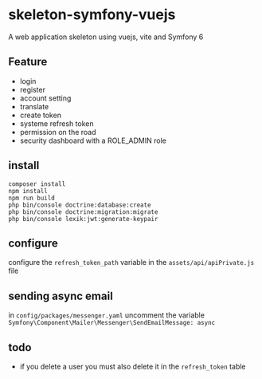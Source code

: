 # skeleton-symfony-vuejs

A web application skeleton using vuejs, vite and Symfony 6

## Feature

  - login
  - register
  - account setting
  - translate
  - create token
  - systeme refresh token
  - permission on the road
  - security dashboard with a ROLE_ADMIN role

## install

```
composer install
npm install
npm run build
php bin/console doctrine:database:create
php bin/console doctrine:migration:migrate
php bin/console lexik:jwt:generate-keypair
```

## configure

configure the `refresh_token_path` variable in the `assets/api/apiPrivate.js` file

## sending async email

in `config/packages/messenger.yaml` uncomment the variable `Symfony\Component\Mailer\Messenger\SendEmailMessage: async`

## todo

  - if you delete a user you must also delete it in the `refresh_token` table